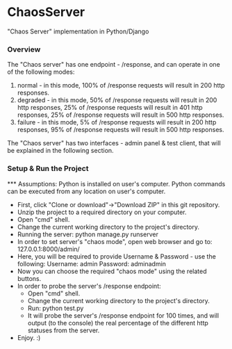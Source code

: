 # ChaosServer
"Chaos Server" implementation in Python/Django

### Overview
The "Chaos server" has one endpoint - /response, and can operate in one of the following modes:
  1. normal - in this mode, 100% of /response requests will result in 200 http responses.
  2. degraded - in this mode, 50% of /response requests will result in 200 http responses,
                              25% of /response requests will result in 401 http responses,
                              25% of /response requests will result in 500 http responses.
  3. failure - in this mode, 5% of /response requests will result in 200 http responses,
                            95% of /response requests will result in 500 http responses.

The "Chaos server" has two interfaces - admin panel & test client, that will be explained in the following section.

### Setup & Run the Project
*** Assumptions:  Python is installed on user's computer. 
                  Python commands can be executed from any location on user's computer. 
- First, click "Clone or download"->"Download ZIP" in this git repository.
- Unzip the project to a required directory on your computer.
- Open "cmd" shell.
- Change the current working directory to the project's directory.
- Running the server: python manage.py runserver
- In order to set server's "chaos mode", open web browser and go to: 127.0.0.1:8000/admin/
- Here, you will be required to provide Username & Password - use the following:
    Username: admin
    Password: adminadmin
- Now you can choose the required "chaos mode" using the related buttons.
- In order to probe the server's /response endpoint:
    - Open "cmd" shell.
    - Change the current working directory to the project's directory.
    - Run: python test.py
    - It will probe the server's /response endpoint for 100 times, and will output (to the console) the real percentage of the different http statuses from the server.
- Enjoy. :)

